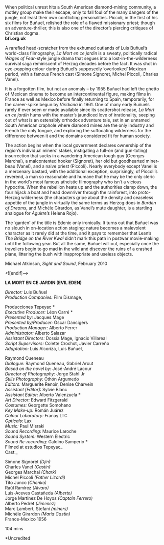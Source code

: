 
When political unrest hits a South American diamond-mining community, a motley group make their escape, only to fall foul of the many dangers of the jungle, not least their own conflicting personalities. Piccoli, in the first of his six films for Buñuel, relished the role of a flawed missionary priest; though an adventure-thriller, this is also one of the director’s piercing critiques of Christian dogma.  
**bfi.org.uk**

A rarefied head-scratcher from the exhumed outlands of Luis Buñuel’s world-class filmography, _La Mort en ce jardin_ is a sweaty, politically radical _Wages of Fear_-style jungle drama that segues into a lost-in-the-wilderness survival saga reminiscent of Herzog decades before the fact. It was shot in eye-popping colour during Buñuel’s supposedly ‘overlooked’ Mexican period, with a famous French cast (Simone Signoret, Michel Piccoli, Charles Vanel).

It is a forgotten film, but not an anomaly – by 1955 Buñuel had left the ghetto of Mexican cinema to become an intercontinental figure, making films in France as well as Mexico before finally returning to Spain, temporarily, for the career-spike begun by _Viridiana_ in 1961. One of many early Buñuels rarely if ever seen or made available since its scattershot release, _La Mort en ce jardin_ hums with the master’s jaundiced love of irrationality, seeping out of what is an ostensibly orthodox adventure tale, set in an unnamed South American craphole where diamond mines are the only industry and French the only tongue, and exploring the suffocating wilderness for the difference between it and the domains considered fit for human society.

The action begins when the local government declares ownership of the region’s individual miners’ stakes, instigating a full-on (and gun-toting) insurrection that sucks in a wandering American tough guy (Georges Marchal), a malcontented hooker (Signoret), her old but goodhearted miner-beau (Vanel), and a naive priest (Piccoli). Nearly everybody except Vanel is a mercenary bastard, with the additional exception, surprisingly, of Piccoli’s reverend, a man so reasonable and humane that he may be the only cleric in the world’s most famous atheistic filmography who isn’t a vicious hypocrite. When the rebellion heats up and the authorities clamp down, the four hijack a boat and head downriver through the rainforest, into proto-Herzog wilderness (the characters gripe about the density and ceaseless appetite of the jungle in virtually the same terms as Herzog does in _Burden of Dreams_, and Michèle Girardon, as Vanel’s mute daughter, is a startling analogue for _Aguirre_’s Helena Rojo).

The ‘garden’ of the title is Edenic only ironically. It turns out that Buñuel was no slouch in on-location action staging: nature becomes a malevolent character as it rarely did at the time, and it pays to remember that Lean’s _The Bridge on the River Kwai_ didn’t mark this path in postwar movie-making until the following year. But all the same, Buñuel will out, especially once the travellers begin to go mad in the wild and discover the ruins of a crashed plane, littering the bush with inappropriate and useless objects.

Michael Atkinson, _Sight and Sound_, February 2010

<![endif]-->

**LA MORT EN CE JARDIN (EVIL EDEN)**

_Director:_ Luis Buñuel  
_Production Companies:_ Film Dismage,

Producciones Tepeyac *  
_Executive Producer:_ Léon Carré *  
_Presented by:_ Jacques Mage  
_Presented by/Producer:_ Óscar Dancigers  
_Production Manager:_ Alberto Ferrer  
_Administrator:_ Alberto Salazar  
_Assistant Directors:_ Dossia Mage, Ignacio Villareal  
_Script Supervisors:_ Colette Crochot, Javier Carreño  
_Adaptation:_ Luís Alcoriza, Luis Buñuel,

Raymond Queneau  
_Dialogue:_ Raymond Queneau, Gabriel Arout  
_Based on the novel by:_ José-André Lacour  
_Director of Photography:_ Jorge Stahl Jr  
_Stills Photography:_ Othón Argumedo  
_Editors:_ Marguerite Renoir, Denise Charvein  
_Assistant [Editor]:_ Sylvie Blanc  
_Assistant Editor:_ Alberto Valenzuela *  
_Art Director:_ Edward Fitzgerald  
_Costumes:_ Georgette Somohano  
_Key Make-up:_ Román Juárez  
_Colour Laboratory:_ Franay LTC  
_Opticals:_ Lax  
_Music:_ Paul Misraki  
_Sound Recording:_ Maurice Laroche  
_Sound System:_ Western Electric  
_Sound Re-recording:_ Galdino Samperio *  
Filmed at estudios Tepeyac_  
Cast:_

Simone Signoret _(Djin)_  
Charles Vanel _(Castin)_  
Georges Marchal _(Chark)_  
Michel Piccoli _(Father Lizardi)_  
Tito Junco _(Chenko)_  
Raúl Ramírez _(Alvaro)_  
Luis-Aceves Castañeda _(Alberto)_  
Jorge Martinez De Hoyos _(Captain Ferrero)_  
Alberto Pedret _(Jimenez)_  
Marc Lambert, Stefani _(miners)_  
Michèle Girardon _(María Castin)_  
France-Mexico 1956

104 mins

*Uncredited


<!--stackedit_data:
eyJoaXN0b3J5IjpbLTE3OTcxODg5MjFdfQ==
-->